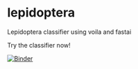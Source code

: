 # lepidoptera
Lepidoptera classifier using voila and fastai

Try the classifier now!

[![Binder](https://mybinder.org/badge_logo.svg)](https://mybinder.org/v2/gh/tomasborges/lepidoptera/HEAD?urlpath=%2Fvoila%2Frender%2FDesafio5_classifier.ipynb)
